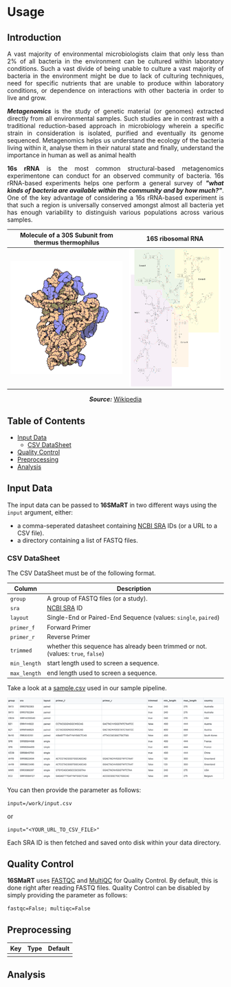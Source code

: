 # Usage

## Introduction

<div align="justify">

A vast majority of environmental microbiologists claim that only less than 2% of all bacteria in the environment can be cultured within laboratory conditions. Such a vast divide of being unable to culture a vast majority of bacteria in the environment might be due to lack of culturing techniques, need for specific nutrients that are unable to produce within laboratory conditions, or dependence on interactions with other bacteria in order to live and grow.

***Metagenomics*** is the study of genetic material (or genomes) extracted directly from all environmental samples. Such studies are in contrast with a traditional reduction-based approach in microbiology wherein a specific strain in consideration is isolated, purified and eventually its genome sequenced. Metagenomics helps us understand the ecology of the bacteria living within it, analyse them in their natural state and finally, understand the importance in human as well as animal health

**16s rRNA** is the most common structural-based metagenomics experimentone can conduct for an observed community of bacteria. 16s rRNA-based experiments helps one perform a general survey of ***"what kinds of bacteria are available within the community and by how much?"***. One of the key advantage of considering a 16s rRNA-based experiment is that such a region is universally conserved amongst almost all bacteria yet has enough variability to distinguish various populations across various samples.

<div align="center">

| Molecule of a 30S Subunit from thermus thermophilus | 16S ribosomal RNA |
|---------------------------------------|-------------------|
| ![](_static/thermus-thermophilus.gif) | <img src="_static/16S-rRNA.png" height="320"/> |

***Source:*** [Wikipedia](https://en.wikipedia.org/wiki/Thermus_thermophilus)

</div>

</div>

## Table of Contents

* [Input Data](#input-data)
    * [CSV DataSheet](#csv-datasheet)
* [Quality Control](#quality-control)
* [Preprocessing](#preprocessing)
* [Analysis](#analysis)

## Input Data

The input data can be passed to **16SMaRT** in two different ways using the `input` argument, either:

* a comma-seperated datasheet containing [NCBI SRA](https://www.ncbi.nlm.nih.gov/sra) IDs (or a URL to a CSV file).
* a directory containing a list of FASTQ files.

### CSV DataSheet

The CSV DataSheet must be of the following format.

| Column       | Description |
|--------------|-------------|
| `group`      | A group of FASTQ files (or a study).
| `sra`        | [NCBI SRA](https://www.ncbi.nlm.nih.gov/sra) ID
| `layout`     | Single-End or Paired-End Sequence (values: `single`, `paired`)
| `primer_f`   | Forward Primer
| `primer_r`   | Reverse Primer
| `trimmed`    | whether this sequence has already been trimmed or not. (values: `true`, `false`)
| `min_length` | start length used to screen a sequence.
| `max_length` | end length used to screen a sequence.

Take a look at a [sample.csv](https://github.com/achillesrasquinha/16SMaRT/blob/develop/src/s3mart/data/sample.csv) used in our sample pipeline.

![](_static/sample-datasheet.png)

You can then provide the parameter as follows:

```
input=/work/input.csv
```

or 

```
input="<YOUR_URL_TO_CSV_FILE>"
```

Each SRA ID is then fetched and saved onto disk within your data directory.

## Quality Control

**16SMaRT** uses [FASTQC](https://www.bioinformatics.babraham.ac.uk/projects/fastqc/) and [MultiQC](https://multiqc.info/) for Quality Control. By default, this is done right after reading FASTQ files. Quality Control can be disabled by simply providing the parameter as follows:

```
fastqc=False; multiqc=False
```

## Preprocessing

| Key       | Type  | Default 
|-----------|-------|--------
|           |       |          

## Analysis

